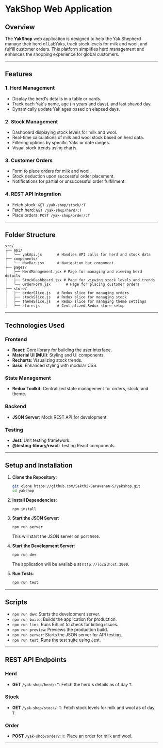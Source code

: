 # YakShop Web Application

## Overview
The **YakShop** web application is designed to help the Yak Shepherd manage their herd of LabYaks, track stock levels for milk and wool, and fulfill customer orders. This platform simplifies herd management and enhances the shopping experience for global customers.

---

## Features

### 1. **Herd Management**
- Display the herd's details in a table or cards.
- Track each Yak's name, age (in years and days), and last shaved day.
- Dynamically update Yak ages based on elapsed days.

### 2. **Stock Management**
- Dashboard displaying stock levels for milk and wool.
- Real-time calculations of milk and wool stock based on herd data.
- Filtering options by specific Yaks or date ranges.
- Visual stock trends using charts.

### 3. **Customer Orders**
- Form to place orders for milk and wool.
- Stock deduction upon successful order placement.
- Notifications for partial or unsuccessful order fulfillment.

### 4. **REST API Integration**
- Fetch stock: `GET /yak-shop/stock/:T`
- Fetch herd: `GET /yak-shop/herd/:T`
- Place orders: `POST /yak-shop/order/:T`

---

## Folder Structure

```plaintext
src/
├── api/
│   └── yakApi.js       # Handles API calls for herd and stock data
├── components/
│   └── NavBar.jsx      # Navigation bar component
├── pages/
│   ├── HerdManagement.jsx # Page for managing and viewing herd details
│   ├── StockDashboard.jsx # Page for viewing stock levels and trends
│   └── OrderForm.jsx       # Page for placing customer orders
├── store/
│   ├── orderSlice.js   # Redux slice for managing orders
│   ├── stockSlice.js   # Redux slice for managing stock
│   ├── themeSlice.js   # Redux slice for managing theme settings
│   └── store.js        # Centralized Redux store setup
```

---

## Technologies Used

### Frontend
- **React**: Core library for building the user interface.
- **Material UI (MUI)**: Styling and UI components.
- **Recharts**: Visualizing stock trends.
- **Sass**: Enhanced styling with modular CSS.

### State Management
- **Redux Toolkit**: Centralized state management for orders, stock, and theme.

### Backend
- **JSON Server**: Mock REST API for development.

### Testing
- **Jest**: Unit testing framework.
- **@testing-library/react**: Testing React components.

---

## Setup and Installation

1. **Clone the Repository**:
   ```bash
   git clone https://github.com/Sakthi-Saravanan-S/yakshop.git
   cd yakshop
   ```

2. **Install Dependencies**:
   ```bash
   npm install
   ```

3. **Start the JSON Server**:
   ```bash
   npm run server
   ```
   This will start the JSON server on port `5000`.

4. **Start the Development Server**:
   ```bash
   npm run dev
   ```
   The application will be available at `http://localhost:3000`.

5. **Run Tests**:
   ```bash
   npm run test
   ```

---

## Scripts

- `npm run dev`: Starts the development server.
- `npm run build`: Builds the application for production.
- `npm run lint`: Runs ESLint to check for linting issues.
- `npm run preview`: Previews the production build.
- `npm run server`: Starts the JSON server for API testing.
- `npm run test`: Runs the test suite using Jest.

---

## REST API Endpoints

### Herd
- **GET** `/yak-shop/herd/:T`: Fetch the herd's details as of day `T`.

### Stock
- **GET** `/yak-shop/stock/:T`: Fetch stock levels for milk and wool as of day `T`.

### Order
- **POST** `/yak-shop/order/:T`: Place an order for milk and wool.

---
